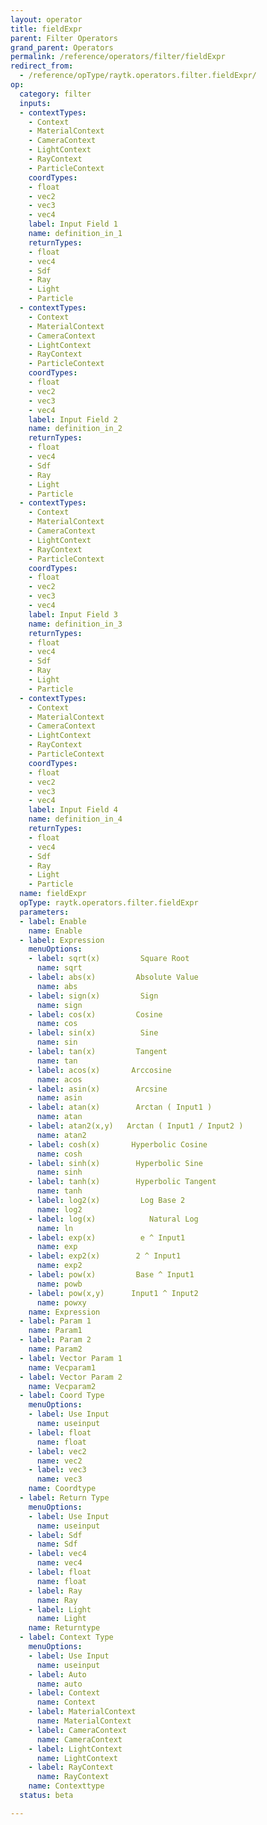 ```yaml
---
layout: operator
title: fieldExpr
parent: Filter Operators
grand_parent: Operators
permalink: /reference/operators/filter/fieldExpr
redirect_from:
  - /reference/opType/raytk.operators.filter.fieldExpr/
op:
  category: filter
  inputs:
  - contextTypes:
    - Context
    - MaterialContext
    - CameraContext
    - LightContext
    - RayContext
    - ParticleContext
    coordTypes:
    - float
    - vec2
    - vec3
    - vec4
    label: Input Field 1
    name: definition_in_1
    returnTypes:
    - float
    - vec4
    - Sdf
    - Ray
    - Light
    - Particle
  - contextTypes:
    - Context
    - MaterialContext
    - CameraContext
    - LightContext
    - RayContext
    - ParticleContext
    coordTypes:
    - float
    - vec2
    - vec3
    - vec4
    label: Input Field 2
    name: definition_in_2
    returnTypes:
    - float
    - vec4
    - Sdf
    - Ray
    - Light
    - Particle
  - contextTypes:
    - Context
    - MaterialContext
    - CameraContext
    - LightContext
    - RayContext
    - ParticleContext
    coordTypes:
    - float
    - vec2
    - vec3
    - vec4
    label: Input Field 3
    name: definition_in_3
    returnTypes:
    - float
    - vec4
    - Sdf
    - Ray
    - Light
    - Particle
  - contextTypes:
    - Context
    - MaterialContext
    - CameraContext
    - LightContext
    - RayContext
    - ParticleContext
    coordTypes:
    - float
    - vec2
    - vec3
    - vec4
    label: Input Field 4
    name: definition_in_4
    returnTypes:
    - float
    - vec4
    - Sdf
    - Ray
    - Light
    - Particle
  name: fieldExpr
  opType: raytk.operators.filter.fieldExpr
  parameters:
  - label: Enable
    name: Enable
  - label: Expression
    menuOptions:
    - label: sqrt(x)         Square Root
      name: sqrt
    - label: abs(x)         Absolute Value
      name: abs
    - label: sign(x)         Sign
      name: sign
    - label: cos(x)         Cosine
      name: cos
    - label: sin(x)          Sine
      name: sin
    - label: tan(x)         Tangent
      name: tan
    - label: acos(x)       Arccosine
      name: acos
    - label: asin(x)        Arcsine
      name: asin
    - label: atan(x)        Arctan ( Input1 )
      name: atan
    - label: atan2(x,y)   Arctan ( Input1 / Input2 )
      name: atan2
    - label: cosh(x)       Hyperbolic Cosine
      name: cosh
    - label: sinh(x)        Hyperbolic Sine
      name: sinh
    - label: tanh(x)        Hyperbolic Tangent
      name: tanh
    - label: log2(x)         Log Base 2
      name: log2
    - label: log(x)            Natural Log
      name: ln
    - label: exp(x)          e ^ Input1
      name: exp
    - label: exp2(x)        2 ^ Input1
      name: exp2
    - label: pow(x)         Base ^ Input1
      name: powb
    - label: pow(x,y)      Input1 ^ Input2
      name: powxy
    name: Expression
  - label: Param 1
    name: Param1
  - label: Param 2
    name: Param2
  - label: Vector Param 1
    name: Vecparam1
  - label: Vector Param 2
    name: Vecparam2
  - label: Coord Type
    menuOptions:
    - label: Use Input
      name: useinput
    - label: float
      name: float
    - label: vec2
      name: vec2
    - label: vec3
      name: vec3
    name: Coordtype
  - label: Return Type
    menuOptions:
    - label: Use Input
      name: useinput
    - label: Sdf
      name: Sdf
    - label: vec4
      name: vec4
    - label: float
      name: float
    - label: Ray
      name: Ray
    - label: Light
      name: Light
    name: Returntype
  - label: Context Type
    menuOptions:
    - label: Use Input
      name: useinput
    - label: Auto
      name: auto
    - label: Context
      name: Context
    - label: MaterialContext
      name: MaterialContext
    - label: CameraContext
      name: CameraContext
    - label: LightContext
      name: LightContext
    - label: RayContext
      name: RayContext
    name: Contexttype
  status: beta

---
```

